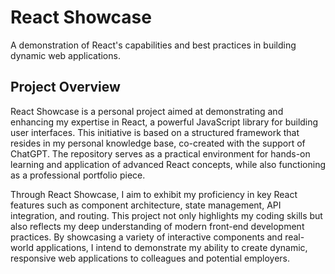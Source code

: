 # React Showcase
A demonstration of React's capabilities and best practices in building dynamic web applications.

## Project Overview
React Showcase is a personal project aimed at demonstrating and enhancing my expertise in React, a powerful JavaScript library for building user interfaces. This initiative is based on a structured framework that resides in my personal knowledge base, co-created with the support of ChatGPT. The repository serves as a practical environment for hands-on learning and application of advanced React concepts, while also functioning as a professional portfolio piece.

Through React Showcase, I aim to exhibit my proficiency in key React features such as component architecture, state management, API integration, and routing. This project not only highlights my coding skills but also reflects my deep understanding of modern front-end development practices. By showcasing a variety of interactive components and real-world applications, I intend to demonstrate my ability to create dynamic, responsive web applications to colleagues and potential employers.
